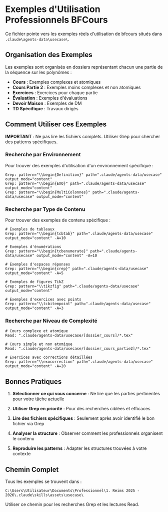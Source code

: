 # Exemples d'Utilisation Professionnels BFCours

Ce fichier pointe vers les exemples réels d'utilisation de bfcours situés dans `.claude\agents-data\usecase\`.

## Organisation des Exemples

Les exemples sont organisés en dossiers représentant chacun une partie de la séquence sur les polynômes :

- **Cours** : Exemples complexes et atomiques
- **Cours Partie 2** : Exemples moins complexes et non atomiques
- **Exercices** : Exercices pour chaque partie
- **Évaluation** : Exemples d'évaluations
- **Devoir Maison** : Exemples de DM
- **TD Spécifique** : Travaux dirigés

## Comment Utiliser ces Exemples

**IMPORTANT** : Ne pas lire les fichiers complets. Utiliser Grep pour chercher des patterns spécifiques.

### Recherche par Environnement

Pour trouver des exemples d'utilisation d'un environnement spécifique :

```
Grep: pattern="\\begin{Definition}" path=".claude/agents-data/usecase" output_mode="content"
Grep: pattern="\\begin{EXO}" path=".claude/agents-data/usecase" output_mode="content"
Grep: pattern="\\begin{MultiColonnes}" path=".claude/agents-data/usecase" output_mode="content"
```

### Recherche par Type de Contenu

Pour trouver des exemples de contenu spécifique :

```
# Exemples de tableaux
Grep: pattern="\\begin{tcbtab}" path=".claude/agents-data/usecase" output_mode="content" -A=10

# Exemples d'énumérations
Grep: pattern="\\begin{tcbenumerate}" path=".claude/agents-data/usecase" output_mode="content" -A=10

# Exemples d'espaces réponses
Grep: pattern="\\begin{crep}" path=".claude/agents-data/usecase" output_mode="content" -A=5

# Exemples de figures TikZ
Grep: pattern="\\tikzfig" path=".claude/agents-data/usecase" output_mode="content"

# Exemples d'exercices avec points
Grep: pattern="\\tcbitempoint" path=".claude/agents-data/usecase" output_mode="content" -A=3
```

### Recherche par Niveau de Complexité

```
# Cours complexe et atomique
Read: ".claude/agents-data/usecase/[dossier_cours]/*.tex"

# Cours simple et non atomique
Read: ".claude/agents-data/usecase/[dossier_cours_partie2]/*.tex"

# Exercices avec corrections détaillées
Grep: pattern="\\exocorrection" path=".claude/agents-data/usecase" output_mode="content" -A=20
```

## Bonnes Pratiques

1. **Sélectionner ce qui vous concerne** : Ne lire que les parties pertinentes pour votre tâche actuelle

2. **Utiliser Grep en priorité** : Pour des recherches ciblées et efficaces

3. **Lire des fichiers spécifiques** : Seulement après avoir identifié le bon fichier via Grep

4. **Analyser la structure** : Observer comment les professionnels organisent le contenu

5. **Reproduire les patterns** : Adapter les structures trouvées à votre contexte

## Chemin Complet

Tous les exemples se trouvent dans :
```
C:\Users\Utilisateur\Documents\Professionnel\1. Reims 2025 - 2026\.claude\skills\assets\usecase\
```

Utiliser ce chemin pour les recherches Grep et les lectures Read.
